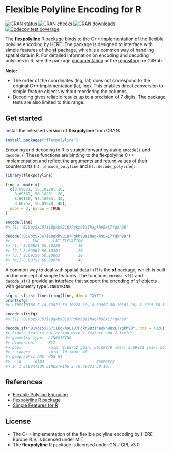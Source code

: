 
# Flexible Polyline Encoding for R

<!-- badges: start -->
[![CRAN status](https://www.r-pkg.org/badges/version/flexpolyline)](https://CRAN.R-project.org/package=flexpolyline)
[![CRAN checks](https://cranchecks.info/badges/worst/flexpolyline)](https://cran.r-project.org/web/checks/check_results_flexpolyline.html)
[![CRAN downloads](https://cranlogs.r-pkg.org/badges/last-month/flexpolyline?color=brightgreen)](https://CRAN.R-project.org/package=flexpolyline)
[![Codecov test coverage](https://codecov.io/gh/munterfinger/flexpolyline/branch/master/graph/badge.svg)](https://codecov.io/gh/munterfinger/flexpolyline?branch=master)
<!-- badges: end -->

The **[flexpolyline](https://CRAN.R-project.org/package=flexpolyline)** R package
binds to the [C++ implementation](https://github.com/heremaps/flexible-polyline/tree/master/cpp)
of the flexible polyline encoding by HERE. The package is designed to interface
with simple features of the **[sf](https://CRAN.R-project.org/package=sf)** package,
which is a common way of handling spatial data in R. For detailed information on
encoding and decoding polylines in R, see the package
[documentation](https://munterfinger.github.io/flexpolyline/index.html)
or the [repository](https://github.com/munterfinger/flexpolyline) on GitHub.

**Note:**
* The order of the coordinates (lng, lat) does not correspond to the original
C++ implementation (lat, lng). This enables direct conversion to simple feature
objects without reordering the columns.
* Decoding gives reliable results up to a precision of 7 digits.
The package tests are also limited to this range.

## Get started

Install the released version of **flexpolyline** from CRAN:

``` r
install.packages("flexpolyline")
```

Encoding and decoding in R is straightforward by using `encode()` and `decode()`.
These functions are binding to the flexpolyline C++ implementation and reflect
the arguments and return values of their counterparts (`hf::encode_polyline` and
`hf::decode_polyline`):

``` r
library(flexpolyline)

line <- matrix(
  c(8.69821, 50.10228, 10,
    8.69567, 50.10201, 20,
    8.69150, 50.10063, 30,
    8.68752, 50.09878, 40),
  ncol = 3, byrow = TRUE
)

encode(line)
#> [1] "B1Voz5xJ67i1Bgkh9B1B7Pgkh9BzIhagkh9BxL7Ygkh9B"

decode("B1Voz5xJ67i1Bgkh9B1B7Pgkh9BzIhagkh9BxL7Ygkh9B")
#>          LNG      LAT ELEVATION
#> [1,] 8.69821 50.10228        10
#> [2,] 8.69567 50.10201        20
#> [3,] 8.69150 50.10063        30
#> [4,] 8.68752 50.09878        40
```

A common way to deal with spatial data in R is the **sf** package, which is
built on the concept of simple features. The functions `encode_sf()` and
`decode_sf()` provide an interface that support the encoding of sf objects with
geometry type `LINESTRING`:

``` r
sfg <- sf::st_linestring(line, dim = "XYZ")
print(sfg)
#> LINESTRING Z (8.69821 50.10228 10, 8.69567 50.10201 20, 8.6915 50.10063 3...

encode_sf(sfg)
#> [1] "B1Voz5xJ67i1Bgkh9B1B7Pgkh9BzIhagkh9BxL7Ygkh9B"

decode_sf("B1Voz5xJ67i1Bgkh9B1B7Pgkh9BzIhagkh9BxL7Ygkh9B", crs = 4326)
#> Simple feature collection with 1 feature and 2 fields
#> geometry type:  LINESTRING
#> dimension:      XYZ
#> bbox:           xmin: 8.68752 ymin: 50.09878 xmax: 8.69821 ymax: 50.10228
#> z_range:        zmin: 10 zmax: 40
#> geographic CRS: WGS 84
#>   id      dim3                       geometry
#> 1  1 ELEVATION LINESTRING Z (8.69821 50.10...
```

## References

* [Flexible Polyline Encoding](https://github.com/heremaps/flexible-polyline)
* [flexpolyline R package](https://github.com/munterfinger/flexpolyline)
* [Simple Features for R](https://CRAN.R-project.org/package=sf)

## License

* The C++ implementation of the flexible polyline encoding by HERE Europe B.V.
is licensed under MIT.
* The **flexpolyline** R package is licensed under GNU GPL v3.0.
